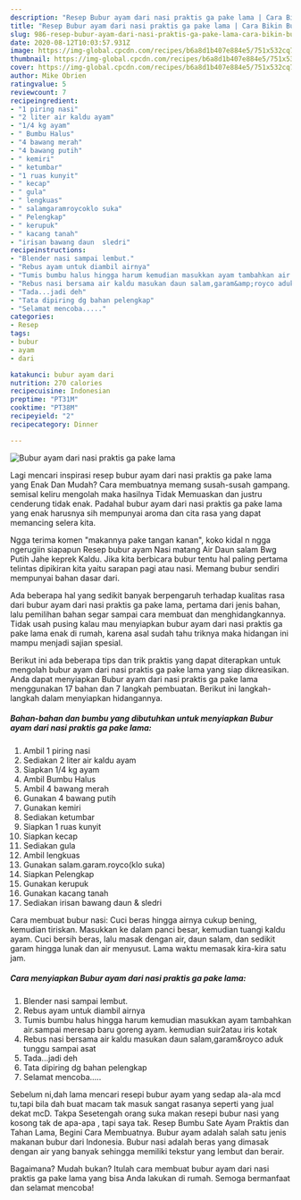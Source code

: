 ```yaml
---
description: "Resep Bubur ayam dari nasi praktis ga pake lama | Cara Bikin Bubur ayam dari nasi praktis ga pake lama Yang Bisa Manjain Lidah"
title: "Resep Bubur ayam dari nasi praktis ga pake lama | Cara Bikin Bubur ayam dari nasi praktis ga pake lama Yang Bisa Manjain Lidah"
slug: 986-resep-bubur-ayam-dari-nasi-praktis-ga-pake-lama-cara-bikin-bubur-ayam-dari-nasi-praktis-ga-pake-lama-yang-bisa-manjain-lidah
date: 2020-08-12T10:03:57.931Z
image: https://img-global.cpcdn.com/recipes/b6a8d1b407e884e5/751x532cq70/bubur-ayam-dari-nasi-praktis-ga-pake-lama-foto-resep-utama.jpg
thumbnail: https://img-global.cpcdn.com/recipes/b6a8d1b407e884e5/751x532cq70/bubur-ayam-dari-nasi-praktis-ga-pake-lama-foto-resep-utama.jpg
cover: https://img-global.cpcdn.com/recipes/b6a8d1b407e884e5/751x532cq70/bubur-ayam-dari-nasi-praktis-ga-pake-lama-foto-resep-utama.jpg
author: Mike Obrien
ratingvalue: 5
reviewcount: 7
recipeingredient:
- "1 piring nasi"
- "2 liter air kaldu ayam"
- "1/4 kg ayam"
- " Bumbu Halus"
- "4 bawang merah"
- "4 bawang putih"
- " kemiri"
- " ketumbar"
- "1 ruas kunyit"
- " kecap"
- " gula"
- " lengkuas"
- " salamgaramroycoklo suka"
- " Pelengkap"
- " kerupuk"
- " kacang tanah"
- "irisan bawang daun  sledri"
recipeinstructions:
- "Blender nasi sampai lembut."
- "Rebus ayam untuk diambil airnya"
- "Tumis bumbu halus hingga harum kemudian masukkan ayam tambahkan air.sampai meresap baru goreng ayam. kemudian suir2atau iris kotak"
- "Rebus nasi bersama air kaldu masukan daun salam,garam&amp;royco aduk tunggu sampai asat"
- "Tada...jadi deh"
- "Tata dipiring dg bahan pelengkap"
- "Selamat mencoba....."
categories:
- Resep
tags:
- bubur
- ayam
- dari

katakunci: bubur ayam dari 
nutrition: 270 calories
recipecuisine: Indonesian
preptime: "PT31M"
cooktime: "PT38M"
recipeyield: "2"
recipecategory: Dinner

---
```



![Bubur ayam dari nasi praktis ga pake lama](https://img-global.cpcdn.com/recipes/b6a8d1b407e884e5/751x532cq70/bubur-ayam-dari-nasi-praktis-ga-pake-lama-foto-resep-utama.jpg)

Lagi mencari inspirasi resep bubur ayam dari nasi praktis ga pake lama yang Enak Dan Mudah? Cara membuatnya memang susah-susah gampang. semisal keliru mengolah maka hasilnya Tidak Memuaskan dan justru cenderung tidak enak. Padahal bubur ayam dari nasi praktis ga pake lama yang enak harusnya sih mempunyai aroma dan cita rasa yang dapat memancing selera kita.

Ngga terima komen &#34;makannya pake tangan kanan&#34;, koko kidal n ngga ngerugiin siapapun Resep bubur ayam Nasi matang Air Daun salam Bwg Putih Jahe keprek Kaldu. Jika kita berbicara bubur tentu hal paling pertama telintas dipikiran kita yaitu sarapan pagi atau nasi. Memang bubur sendiri mempunyai bahan dasar dari.

Ada beberapa hal yang sedikit banyak berpengaruh terhadap kualitas rasa dari bubur ayam dari nasi praktis ga pake lama, pertama dari jenis bahan, lalu pemilihan bahan segar sampai cara membuat dan menghidangkannya. Tidak usah pusing kalau mau menyiapkan bubur ayam dari nasi praktis ga pake lama enak di rumah, karena asal sudah tahu triknya maka hidangan ini mampu menjadi sajian spesial.


Berikut ini ada beberapa tips dan trik praktis yang dapat diterapkan untuk mengolah bubur ayam dari nasi praktis ga pake lama yang siap dikreasikan. Anda dapat menyiapkan Bubur ayam dari nasi praktis ga pake lama menggunakan 17 bahan dan 7 langkah pembuatan. Berikut ini langkah-langkah dalam menyiapkan hidangannya.

<!--inarticleads1-->

##### Bahan-bahan dan bumbu yang dibutuhkan untuk menyiapkan Bubur ayam dari nasi praktis ga pake lama:

1. Ambil 1 piring nasi
1. Sediakan 2 liter air kaldu ayam
1. Siapkan 1/4 kg ayam
1. Ambil  Bumbu Halus
1. Ambil 4 bawang merah
1. Gunakan 4 bawang putih
1. Gunakan  kemiri
1. Sediakan  ketumbar
1. Siapkan 1 ruas kunyit
1. Siapkan  kecap
1. Sediakan  gula
1. Ambil  lengkuas
1. Gunakan  salam.garam.royco(klo suka)
1. Siapkan  Pelengkap
1. Gunakan  kerupuk
1. Gunakan  kacang tanah
1. Sediakan irisan bawang daun &amp; sledri


Cara membuat bubur nasi: Cuci beras hingga airnya cukup bening, kemudian tiriskan. Masukkan ke dalam panci besar, kemudian tuangi kaldu ayam. Cuci bersih beras, lalu masak dengan air, daun salam, dan sedikit garam hingga lunak dan air menyusut. Lama waktu memasak kira-kira satu jam. 

<!--inarticleads2-->

##### Cara menyiapkan Bubur ayam dari nasi praktis ga pake lama:

1. Blender nasi sampai lembut.
1. Rebus ayam untuk diambil airnya
1. Tumis bumbu halus hingga harum kemudian masukkan ayam tambahkan air.sampai meresap baru goreng ayam. kemudian suir2atau iris kotak
1. Rebus nasi bersama air kaldu masukan daun salam,garam&amp;royco aduk tunggu sampai asat
1. Tada...jadi deh
1. Tata dipiring dg bahan pelengkap
1. Selamat mencoba.....


Sebelum ni,dah lama mencari resepi bubur ayam yang sedap ala-ala mcd tu,tapi bila dah buat macam tak masuk sangat rasanya seperti yang jual dekat mcD. Takpa Sesetengah orang suka makan resepi bubur nasi yang kosong tak de apa-apa , tapi saya tak. Resep Bumbu Sate Ayam Praktis dan Tahan Lama, Begini Cara Membuatnya. Bubur ayam adalah salah satu jenis makanan bubur dari Indonesia. Bubur nasi adalah beras yang dimasak dengan air yang banyak sehingga memiliki tekstur yang lembut dan berair. 

Bagaimana? Mudah bukan? Itulah cara membuat bubur ayam dari nasi praktis ga pake lama yang bisa Anda lakukan di rumah. Semoga bermanfaat dan selamat mencoba!
